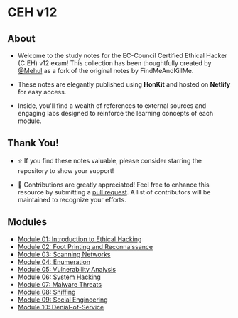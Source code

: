 # CEH v12

## About
- Welcome to the study notes for the EC-Council Certified Ethical Hacker (C|EH) v12 exam! This collection has been thoughtfully created by [@Mehul](https://github.com/m3hu1) as a fork of the original notes by FindMeAndKillMe.

- These notes are elegantly published using **HonKit** and hosted on **Netlify** for easy access.

- Inside, you'll find a wealth of references to external sources and engaging labs designed to reinforce the learning concepts of each module.

## Thank You!
- ⭐ If you find these notes valuable, please consider starring the repository to show your support!

- 🙌 Contributions are greatly appreciated! Feel free to enhance this resource by submitting a [pull request](https://github.com/m3hu1/CEH-v12-Notes/pulls). A list of contributors will be maintained to recognize your efforts.

## Modules

- [Module 01: Introduction to Ethical Hacking](module_01/01_information_security.md)
- [Module 02: Foot Printing and Reconnaissance](module_02/01_footprinting_concepts.md)
- [Module 03: Scanning Networks](module_03/01_network_scanning_concepts.md)
- [Module 04: Enumeration](module_04/01_enumeration_concepts.md)
- [Module 05: Vulnerability Analysis](module_05/01_vulnerability_assessment_concepts.md)
- [Module 06: System Hacking](module_06/01_gaining_access.md)
- [Module 07: Malware Threats](module_07/01_malware_concepts.md)
- [Module 08: Sniffing](module_08/01_sniffing_concepts.md)
- [Module 09: Social Engineering](module_09/01_social_engineering_concepts.md)
- [Module 10: Denial-of-Service](module_10/01_dos_ddos_concepts.md)